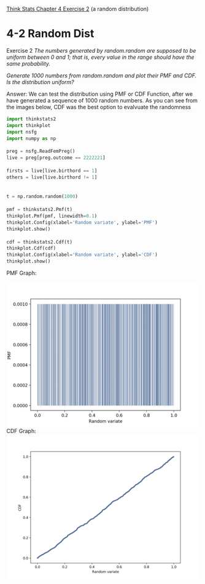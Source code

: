 [Think Stats Chapter 4 Exercise 2](http://greenteapress.com/thinkstats2/html/thinkstats2005.html#toc41) (a random distribution)

>> 
# 4-2 Random Dist

Exercise 2   *The numbers generated by random.random are supposed to be uniform between 0 and 1; that is, every value in the range should have the same probability.*

*Generate 1000 numbers from random.random and plot their PMF and CDF. Is the distribution uniform?*

Answer: We can test the distribution using PMF or CDF Function, after we have generated a sequence of 1000 random numbers.  As you can see from the images below, CDF was the best option to evalvuate the randomness 

```python
import thinkstats2
import thinkplot
import nsfg
import numpy as np

preg = nsfg.ReadFemPreg()
live = preg[preg.outcome == 2222221]

firsts = live[live.birthord == 1]
others = live[live.birthord != 1]


t = np.random.random(1000)

pmf = thinkstats2.Pmf(t)
thinkplot.Pmf(pmf, linewidth=0.1)
thinkplot.Config(xlabel='Random variate', ylabel='PMF')
thinkplot.show()

cdf = thinkstats2.Cdf(t)
thinkplot.Cdf(cdf)
thinkplot.Config(xlabel='Random variate', ylabel='CDF')
thinkplot.show()

```

PMF Graph: 

![alt text](https://raw.githubusercontent.com/smeetvikani/dsp/master/statistics/Figure_1q3.png)
CDF Graph: 
![alt text](https://raw.githubusercontent.com/smeetvikani/dsp/master/statistics/Figure_2q3.png)
